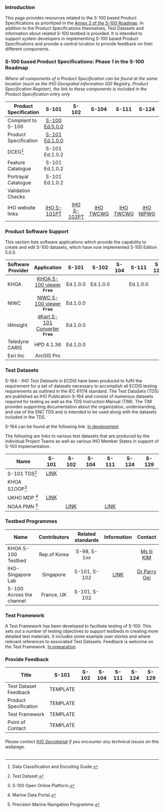### Introduction
This page provides resources related to the S-100 based Product Specifications as prioritized in the [Annex 2 of the S-100 Roadmap](https://iho.int/uploads/user/About%20IHO/Council/S-100_ImplementationStrategy/S-100%20Roadmap_Annex_2_v2.0_July2022.pdf). In addition to the Product Specifications themselves, Test Datasets and information about related S-100 testbed is provided. It is intended to support system developers in implementting S-100 based Product Specifications and provide a central location to provide feedback on their different components.

### S-100 based Product Specifications: Phase 1 in the S-100 Roadmap
*Where all components of a Product Specification can be found at the same location (such as the IHO Geospatial Information (GI) Registry, Product Specification Register),  the link to these components is included in the Product Specification entry only*

| Product Specification | S-101            | S-102       |  S-104    |  S-111    |  S-124    |  S-129    |      
| ----------------------|:----------------:|:-----------:|:---------:|:---------:|:---------:|:---------:|
| Compliant to S-100    | [S-100 Ed.5.0.0] |             |           |           |           |           |
| Product Specification | [S-101 Ed.1.0.0] |             |           |           |           |           |
| DCEG[^1]              | S-101 Ed.1.0.2 |             |           |           |           |           |
| Feature Catalogue     | S-101 Ed.1.0.2 |             |           |           |           |           |
| Portrayal Catalogue   | S-101 Ed.1.0.2 |             |           |           |           |           |
| Validation Checks     |                  |             |           |           |           |           |
| IHO website links     | [IHO S-101PT]    |[IHO S-102PT]| [IHO TWCWG]| [IHO TWCWG] |[IHO NIPWG] | [IHO S-129PT]|

[S-100 Ed.5.0.0]:https://registry.iho.int/productspec/view.do?idx=194&product_ID=S-100&statusS=5&domainS=ALL&category=product_ID&searchValue=
[S-101 Ed.1.0.0]:https://registry.iho.int/productspec/view.do?idx=78&product_ID=S-101&statusS=5&domainS=ALL&category=product_ID&searchValue=
[IHO S-101PT]:https://iho.int/en/s-101-project-team-1 
[IHO S-102PT]:https://iho.int/en/s-102-project-team-1
[IHO S-129PT]:https://iho.int/en/resources-0-0-0
[IHO TWCWG]:https://iho.int/en/twcwg
[IHO NIPWG]:https://iho.int/en/nipwg


### Product Software Support
This section lists software applications which provide the capability to create and edit S-100 datasets, which have now implemented S-100 Edition 5.0.0.


| Software Provider    | Application                       | S-101    | S-102    |  S-104    |  S-111    |  S-124    |  S-129    |      
| ---------------------|:---------------------------------:|:--------:|:---------:|:---------:|:---------:|:--------:|:---------:|
| KHOA                 |[KHOA S-100 viewer] **`Free`**     |Ed.1.0.0  |  Ed.1.0.0 |           | Ed.1.0.0  |          |           |
| NIWC                 |[NIWC S-100 viewer] **`Free`**     |Ed.1.0.0  |           |           |           |          |           |
| I4Insight            |[dKart S-101 Converter] **`Free`** | Ed.1.0.0 |           |           |           |          |           |
| Teledyne CARIS       |HPD 4.1.36                         |Ed.1.0.0  |           |           |           |          |           |
| Esri Inc             |ArcGIS Pro                         |          |           |           |           |          |           |


[KHOA S-100 viewer]: https://github.com/S-100ExpertTeam/khoa-s100-viewer
[NIWC S-100 viewer]: https://registry.iho.int/repository/list.do "NIWC (former SPAWAR) S100Viewer, Editor and Shore ECDIS"
[dKart S-101 Converter]:https://registry.iho.int/repository/list.do 

### Test Datasets
S-164 *- IHO Test Datasets in ECDIS* have been produced to fulfil the requirement for a set of datasets necessary to accomplish all ECDIS testing requirements as outlined in the IEC 61174 standard.  The Test DataSets (TDS) are published as IHO Publication S-164 and consist of numerous datasets required for testing as well as the TDS Instruction Manual (TIM).  The TIM provides supporting documentation about the organization, understanding, and use of the ENC TDS and is intended to be used along with the datasets included in the TDS. 

S-164 can be found at the following link: [In development][S-164 webpage In development]

[S-164 webpage In development]:https://github.com/iho-ohi/S-164-Sub-Group 

The following are links to various test datasets that are produced by the individual Project Teams as well as various IHO Member States in support of S-100 Implementation. 


| Name           | S-101           | S-102           |  S-104    |  S-111         |  S-124    |  S-129    |      
| ---------------|:---------------:|:---------------:|:---------:|:--------------:|:---------:|:---------:|
| S-101 TDS[^2]  |[LINK][S101TDS]  |                 |           |                |           |           |
| KHOA S1OOP[^3] |                 |                 |           |                |           |           |
| UKHO MDP  [^4] | [LINK][UKHO TDS]|                 |           |                |           |           |
| NOAA PMN  [^5] |                 |[LINK][NOAA TDS] |           |[LINK][NOAA TDS]|           |           |

[S101TDS]: https://github.com/iho-ohi/S-101-Test-Datasets 
[UKHO TDS]: https://datahub.admiralty.co.uk/portal/apps/sites/#/marine-data-portal/pages/s-100
[NOAA TDS]: https://beta.marinenavigation.noaa.gov/gateway/



### Testbed Programmes

|  Name                     | Contributors      | Related standards    |  Information    | Contact        |       
| --------------------------|:-----------------:|:--------------------:|:---------------:|:--------------:|
| KHOA S-100 Testbed        | Rep.of Korea      | S-98, S-1xx          |                 |[Ms Iji KIM]    |
| IHO-Singapore Lab         | Singapore         | S-101, S-102         | [LINK][Lab LINK]|[Dr Parry Oei]  |
| S-100 Across the channel  |France, UK         | S-101, S-102         |                 |                |   

[Lab LINK]: https://iho.int/en/projects 
[Dr Parry Oei]:mailto:Parry_OEI@mpa.gov.sg
[Ms Iji KIM]:mailto:izzykim@korea.kr




### Test Framework

A Test Framework has been developed to facilitate testing of S-100. This sets out a number of testing objectives to support testbeds in creating more detailed test materials. It includes some example user stories and where relevant references to associated Test Datasets. Feedback is welcome on the Test Framework. [In preparation](https://iho-ohi.github.io/S100Resources/)


### Provide Feedback

| Title                  | S-101      | S-102    |  S-104    |  S-111    |  S-124    |  S-129    |      
| -----------------------|:----------:|:--------:|:---------:|:---------:|:---------:|:---------:|
| Test Dataset Feedback  |TEMPLATE    |          |           |           |           |           |
| Product Specification  | TEMPLATE   |          |           |           |           |           |
| Test Framework         | TEMPLATE   |          |           |           |           |           |
| Point of Contact       | TEMPLATE   |          |           |           |           |           |


[^1]: Data Classification and Encoding Guide.
[^2]: Test Dataset.
[^3]: S-100 Open Online Platform.
[^4]: Marine Data Portal.
[^5]: Precision Marine Navigation Programme.


    
###### *Please contact [IHO Secratariat](mailto:yong.baek@iho.int "Mr.Yong BAEK") if you encounter any technical issues on this webpage.*
